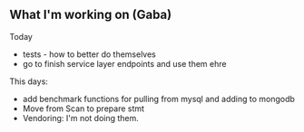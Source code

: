 ## What I'm working on (Gaba)

Today

* tests - how to better do themselves
* go to finish service layer endpoints and use them ehre

This days:
* add benchmark functions for pulling from mysql and adding to mongodb
* Move from Scan to prepare stmt
* Vendoring: I'm not doing them. 

